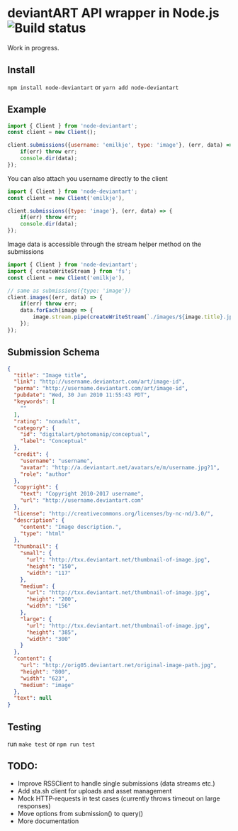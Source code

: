 
deviantART API wrapper in Node.js ![Build status](https://api.travis-ci.org/emilkje/node-deviantart.svg?branch=master)
=================================

Work in progress.

Install
-------

`npm install node-deviantart` or `yarn add node-deviantart`


Example
-------

```javascript
import { Client } from 'node-deviantart';
const client = new Client();

client.submissions({username: 'emilkje', type: 'image'}, (err, data) => {
	if(err) throw err;
	console.dir(data);
});
```

You can also attach you username directly to the client
```javascript
import { Client } from 'node-deviantart';
const client = new Client('emilkje'),

client.submissions({type: 'image'}, (err, data) => {
	if(err) throw err;
	console.dir(data);
});
```

Image data is accessible through the stream helper method on the submissions
```javascript
import { Client } from 'node-deviantart';
import { createWriteStream } from 'fs';
const client = new Client('emilkje'),

// same as submissions({type: 'image'})
client.images((err, data) => {
	if(err) throw err;
	data.forEach(image => {
		image.stream.pipe(createWriteStream(`./images/${image.title}.jpg`));
	});
});
```

## Submission Schema
```json
{
  "title": "Image title",
  "link": "http://username.deviantart.com/art/image-id",
  "perma": "http://username.deviantart.com/art/image-id",
  "pubdate": "Wed, 30 Jun 2010 11:55:43 PDT",
  "keywords": [
    ""
  ],
  "rating": "nonadult",
  "category": {
    "id": "digitalart/photomanip/conceptual",
    "label": "Conceptual"
  },
  "credit": {
    "username": "username",
    "avatar": "http://a.deviantart.net/avatars/e/m/username.jpg?1",
    "role": "author"
  },
  "copyright": {
    "text": "Copyright 2010-2017 username",
    "url": "http://username.deviantart.com"
  },
  "license": "http://creativecommons.org/licenses/by-nc-nd/3.0/",
  "description": {
    "content": "Image description.",
    "type": "html"
  },
  "thumbnail": {
    "small": {
      "url": "http://txx.deviantart.net/thumbnail-of-image.jpg",
      "height": "150",
      "width": "117"
    },
    "medium": {
      "url": "http://txx.deviantart.net/thumbnail-of-image.jpg",
      "height": "200",
      "width": "156"
    },
    "large": {
      "url": "http://txx.deviantart.net/thumbnail-of-image.jpg",
      "height": "385",
      "width": "300"
    }
  },
  "content": {
    "url": "http://orig05.deviantart.net/original-image-path.jpg",
    "height": "800",
    "width": "623",
    "medium": "image"
  },
  "text": null
}
```

Testing
-------

run `make test` or `npm run test`


TODO:
-----

* Improve RSSClient to handle single submissions (data streams etc.)
* Add sta.sh client for uploads and asset management
* Mock HTTP-requests in test cases (currently throws timeout on large responses)
* Move options from submission() to query()
* More documentation
